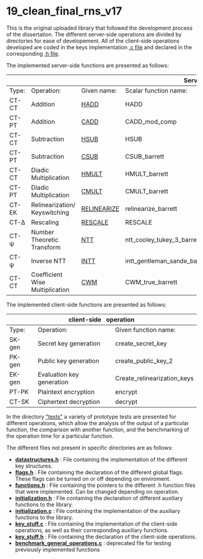 # 19_clean_final_rns_v17
  This is the original uploaded library that followed the development process of the dissertation. The different server-side operations are divided by directories for ease of developement. All of the client-side operations developed are coded in the keys implementation <a href=key_stuff.c>.c file</a> and declared in the corresponding <a href=key_stuff.h>.h file</a>. 

The implemented server-side functions are presented as follows:
<table class="tg">
<thead>
  <tr>
    <th class="tg-c3ow" colspan="5">Server side operations</th>
  </tr>
</thead>
<tbody>
  <tr>
    <td class="tg-0pky">Type:</td>
    <td class="tg-0pky">Operation:</td>
    <td class="tg-0pky">Given name:</td>
    <td class="tg-0pky">Scalar function name:</td>
    <td class="tg-0pky">Vector function name:</td>
  </tr>
  <tr>
    <td class="tg-0pky">CT-CT</td>
    <td class="tg-0pky">Addition</td>
    <td class="tg-0pky"><a href="HADD">HADD </a></td>
    <td class="tg-0pky">HADD</td>
    <td class="tg-0pky">HADD_naive_vect</td>
  </tr>
  <tr>
    <td class="tg-0pky">CT-PT</td>
    <td class="tg-0pky">Addition</td>
    <td class="tg-0pky"><a href="CADD">CADD </a></td>
    <td class="tg-0pky">CADD_mod_comp</td>
    <td class="tg-0pky">CADD_barrett_vect</td>
  </tr>
  <tr>
    <td class="tg-0pky">CT-CT</td>
    <td class="tg-0pky">Subtraction</td>
    <td class="tg-0pky"><a href="HSUB">HSUB </a></td>
    <td class="tg-0pky">HSUB</td>
    <td class="tg-0pky">HSUB_naive_vect</td>
  </tr>
  <tr>
    <td class="tg-0pky">CT-PT</td>
    <td class="tg-0pky">Subtraction</td>
    <td class="tg-0pky"><a href="CSUB">CSUB </a></td>
    <td class="tg-0pky">CSUB_barrett</td>
    <td class="tg-0pky">CSUB_barrett_vect</td>
  </tr>
  <tr>
    <td class="tg-0pky">CT-CT</td>
    <td class="tg-0pky">Diadic Multiplication</td>
    <td class="tg-0pky"><a href="HMULT">HMULT </a></td>
    <td class="tg-0pky">HMULT_barrett</td>
    <td class="tg-0pky">HMULT_barrett_vect</td>
  </tr>
  <tr>
    <td class="tg-0pky">CT-PT</td>
    <td class="tg-0pky">Diadic Multiplication</td>
    <td class="tg-0pky"><a href="CMULT">CMULT </a></td>
    <td class="tg-0pky">CMULT_barrett</td>
    <td class="tg-0pky">CMULT_barrett_vect</td>
  </tr>
  <tr>
    <td class="tg-0pky">CT-EK</td>
    <td class="tg-0pky">Relinearization/ Keyswitching</td>
    <td class="tg-0pky"><a href="RELINEARIZE">RELINEARIZE </a></td>
    <td class="tg-0pky">relinearize_barrett</td>
    <td class="tg-0pky">relinearize_barrett_vect</td>
  </tr>
  <tr>
    <td class="tg-0pky">CT-∆</td>
    <td class="tg-0pky">Rescaling</td>
    <td class="tg-0pky"><a href="RESCALE">RESCALE </a></td>
    <td class="tg-0pky">RESCALE</td>
    <td class="tg-0pky">RESCALE_vect</td>
  </tr>
  <tr>
    <td class="tg-0pky">CT-ψ</td>
    <td class="tg-0pky">Number Theoretic Transform</td>
    <td class="tg-0pky"><a href="NTT">NTT </a></td>
    <td class="tg-0pky">ntt_cooley_tukey_3_barrett_no_times</td>
    <td class="tg-0pky">ntt_cooley_tukey_vectorial_masks_correct_3_barrett_no_times_taux</td>
  </tr>
  <tr>
    <td class="tg-0pky">CT-ψ</td>
    <td class="tg-0pky">Inverse NTT</td>
    <td class="tg-0pky"><a href="NTT">INTT </a></td>
    <td class="tg-0pky">intt_gentleman_sande_barrett</td>
    <td class="tg-0pky">intt_gentleman_sande_vectorial_barrett</td>
  </tr>
  <tr>
    <td class="tg-0pky">CT-CT</td>
    <td class="tg-0pky">Coefficient Wise Multiplication</td>
    <td class="tg-0pky"><a href="CWM">CWM </a></td>
    <td class="tg-0pky">CWM_true_barrett</td>
    <td class="tg-0pky">CWM_true_vectorial_barrett</td>
  </tr>
</tbody>
</table>

The implemented client-side functions are presented as follows:

<table class="tg">
<thead>
  <tr>
    <th class="tg-0lax" colspan="3">client-side&nbsp;&nbsp;&nbsp;operation</th>
  </tr>
</thead>
<tbody>
  <tr>
    <td class="tg-0lax">Type:</td>
    <td class="tg-0lax">Operation:</td>
    <td class="tg-0lax">Given function name:</td>
  </tr>
  <tr>
    <td class="tg-0lax">SK-gen</td>
    <td class="tg-0lax">Secret key generation</td>
    <td class="tg-0lax">create_secret_key</td>
  </tr>
  <tr>
    <td class="tg-0lax">PK-gen</td>
    <td class="tg-0lax">Public key generation</td>
    <td class="tg-0lax">create_public_key_2</td>
  </tr>
  <tr>
    <td class="tg-0lax">EK-gen</td>
    <td class="tg-0lax">Evaluation key generation</td>
    <td class="tg-0lax">Create_relinearization_keys</td>
  </tr>
  <tr>
    <td class="tg-0lax">PT-PK</td>
    <td class="tg-0lax">Plaintext encryption</td>
    <td class="tg-0lax">encrypt</td>
  </tr>
  <tr>
    <td class="tg-0lax">CT-SK</td>
    <td class="tg-0lax">Ciphertext decryption</td>
    <td class="tg-0lax">decrypt</td>
  </tr>
</tbody>
</table>

In the directory <a href=tests>"tests"</a> a variety of prototype tests are presented for different operations, which allow the analysis of the output of a particular function, the comparison with another function, and the benchmarking of the operation time for a particular function.

The different files not present in specific directories are as follows:
+ <strong><a href=datastructures.h>datastructures.h</a></strong> : File containing the implementation of the different key structures.
+ <strong><a href=flags.h>flags.h</a></strong> : File containing the declaration of the different global flags. These flags can be turned on or off depending on enviroment.
+ <strong><a href=functions.h>functions.h</a></strong> : File containing the pointers to the different .h function files that were implemented. Can be changed depending on operation.
+  <strong><a href=initialization.h>initialization.h</a></strong> : File containing the declaration of different auxiliary functions to the library.
+  <strong><a href=initialization.c>initialization.c</a></strong> : File containing the implementation of the auxiliary functions to the library.
+  <strong><a href=key_stuff.c>key_stuff.c</a></strong> : File containing the implementation of the client-side operations, as well as their corresponding auxiliary functions.
+  <strong><a href=key_stuff.h>key_stuff.h</a></strong> : File containing the declaration of the client-side operations.
+ <strong><a href=benchmark_general_operations.c>benchmark_general_operations.c</a></strong> : deprecated file for testing previously implemented functions



